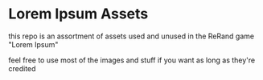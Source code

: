 # Lorem Ipsum Assets
this repo is an assortment of assets used and unused in the ReRand game "Lorem Ipsum"<br>

feel free to use most of the images and stuff if you want as long as they're credited
